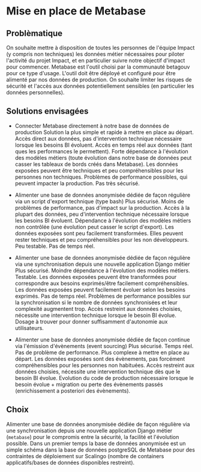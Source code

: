 # Mise en place de Metabase

## Problèmatique

On souhaite mettre à disposition de toutes les personnes de l'équipe Impact (y compris non techniques) les données métier nécessaires pour piloter l'activité du projet Impact, et en particulier suivre notre objectif d'impact pour commencer.
Metabase est l'outil choisi par la communauté betagouv pour ce type d'usage.
L'outil doit être déployé et configuré pour être alimenté par nos données de production.
On souhaite limiter les risques de sécurité et l'accès aux données potentiellement sensibles (en particulier les données personnelles).

## Solutions envisagées

- Connecter Metabase directement à notre base de données de production
Solution la plus simple et rapide à mettre en place au départ.
Accès direct aux données, pas d'intervention technique nécessaire lorsque les besoins BI évoluent.
Accès en temps réel aux données (tant ques les performances le permettent).
Forte dépendance à l'évolution des modèles métiers (toute évolution dans notre base de données peut casser les tableaux de bords créés dans Metabase).
Les données exposées peuvent être techniques et peu compréhensibles pour les personnes non techniques.
Problèmes de performance possibles, qui peuvent impacter la production.
Pas très sécurisé.

- Alimenter une base de données anonymisée dédiée de façon régulière via un script d'export technique (type bash)
Plus sécurisé.
Moins de problèmes de performance, pas d'impact sur la production.
Accès à la plupart des données, peu d'intervention technique nécessaire lorsque les besoins BI évoluent.
Dépendance à l'évolution des modèles métiers non contrôlée (une évolution peut casser le script d'export).
Les données exposées sont peu facilement transformées. Elles peuvent rester techniques et peu compréhensibles pour les non développeurs.
Peu testable.
Pas de temps réel.

- Alimenter une base de données anonymisée dédiée de façon régulière via une synchronisation depuis une nouvelle application Django métier
Plus sécurisé.
Moindre dépendance à l'évolution des modèles métiers. Testable.
Les données exposées peuvent être transformées pour correspondre aux besoins exprimés/être facilement compréhensibles.
Les données exposées peuvent facilement évoluer selon les besoins exprimés.
Pas de temps réel.
Problèmes de performance possibles sur la synchronisation si le nombre de données synchronisées et leur complexité augmentent trop.
Accès restreint aux données choisies, nécessite une intervention technique lorsque le besoin BI évolue. Dosage à trouver pour donner suffisamment d'autonomie aux utilisateurs.

- Alimenter une base de données anonymisée dédiée de façon continue via l'émission d'évènements (event sourcing)
Plus sécurisé.
Temps réel.
Pas de problème de performance.
Plus complexe à mettre en place au départ.
Les données exposées sont des évènements, pas forcément compréhensibles pour les personnes non habituées.
Accès restreint aux données choisies, nécessite une intervention technique dès que le besoin BI évolue.
Evolution du code de production nécessaire lorsque le besoin évolue + migration ou perte des évènements passés (enrichissement a posteriori des évènements).

## Choix

Alimenter une base de données anonymisée dédiée de façon régulière via une synchronisation depuis une nouvelle application Django métier (`metabase`) pour le compromis entre la sécurité, la facilité et l'évolution possible.
Dans un premier temps la base de données anonymisée est un simple schéma dans la base de données postgreSQL de Metabase pour des contraintes de déploiement sur Scalingo (nombre de containers applicatifs/bases de données disponibles restreint).
